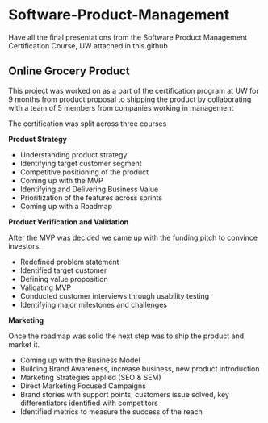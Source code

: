 # Software-Product-Management
Have all the final presentations from the Software Product Management Certification Course, UW attached in this github 


<h2> Online Grocery Product </h2>  


This project was worked on as a part of the certification program at UW for 9 months from product proposal to shipping the product by collaborating with a team of 5 members from companies working in management  

The certification was split across three courses  

<b> Product Strategy </b>  

- Understanding product strategy 
- Identifying target customer segment  
- Competitive positioning of the product  
- Coming up with the MVP 
- Identifying and Delivering Business Value 
- Prioritization of the features across sprints 
- Coming up with a Roadmap 
 

<b> Product Verification and Validation </b>

After the MVP was decided we came up with the funding pitch to convince investors. 

- Redefined problem statement 
- Identified target customer 
- Defining value proposition  
- Validating MVP 
- Conducted customer interviews through usability testing 
- Identifying major milestones and challenges 
 

<b> Marketing </b>

Once the roadmap was solid the next step was to ship the product and market it. 

- Coming up with the Business Model 
- Building Brand Awareness, increase business, new product introduction  
- Marketing Strategies applied (SEO & SEM) 
- Direct Marketing Focused Campaigns  
- Brand stories with support points, customers issue solved, key differentiators identified with competitors 
- Identified metrics to measure the success of the reach 
